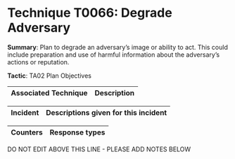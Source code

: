 # Technique T0066: Degrade Adversary

**Summary**: Plan to degrade an adversary’s image or ability to act. This could include preparation and use of harmful information about the adversary’s actions or reputation.

**Tactic**: TA02 Plan Objectives 


| Associated Technique | Description |
| --------- | ------------------------- |



| Incident | Descriptions given for this incident |
| -------- | -------------------- |



| Counters | Response types |
| -------- | -------------- |


DO NOT EDIT ABOVE THIS LINE - PLEASE ADD NOTES BELOW